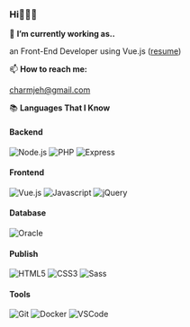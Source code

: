 
### Hi👋👋👋

  🔭 **I’m currently working as..**
  
  an Front-End Developer using Vue.js ([resume](https://www.notion.so/EUNHEE-JU-DEVELOPER-11d8a0c171b34a94b1281d0b12f44639))
  
  📫 **How to reach me:**

  charmjeh@gmail.com

  📚 **Languages That I Know**

  #### Backend
  ![Node.js](https://img.shields.io/badge/Nodejs-339933?logo=Node.js&logoColor=white&style=flat-square)
  ![PHP](https://img.shields.io/badge/PHP-777BB4?logo=PHP&logoColor=white&style=flat)
  ![Express](https://img.shields.io/badge/Express-F66600?logo=Express&logoColor=white&style=flat)

  #### Frontend
  ![Vue.js](https://img.shields.io/badge/Vuejs-41B883?logo=Vuejs&logoColor=black&style=flat)
  ![Javascript](https://img.shields.io/badge/JavaScript-F7DF1E?logo=JavaScript&logoColor=black&style=flat)
  ![jQuery](https://img.shields.io/badge/jQuery-0769AD?logo=jQuery&logoColor=white&style=flat)

  #### Database
  ![Oracle](https://img.shields.io/badge/MySQL-4479A1?logo=MySQL&logoColor=white&style=flat)

  #### Publish
  ![HTML5](https://img.shields.io/badge/HTML5-E34F26?logo=HTML5&logoColor=white&style=flat)
  ![CSS3](https://img.shields.io/badge/CSS3-157286?logo=CSS3&logoColor=white&style=flat)
  ![Sass](https://img.shields.io/badge/Sass-CC6699?logo=Sass&logoColor=white&style=flat)


  #### Tools
  ![Git](https://img.shields.io/badge/Git-F05032?logo=Git&logoColor=white&style=flat)
  ![Docker](https://img.shields.io/badge/Docker-2496ED?logo=Docker&logoColor=white&style=flat)
  ![VSCode](https://img.shields.io/badge/VSCode-007ACC?logo=Visual%20Studio%20Code&logoColor=white&style=flat)


